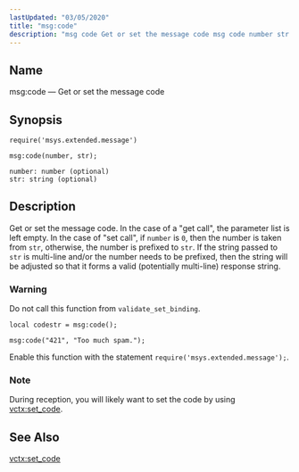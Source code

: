 ```yaml
---
lastUpdated: "03/05/2020"
title: "msg:code"
description: "msg code Get or set the message code msg code number str Get or set the message code In the case of a get call the parameter list is left empty In the case of set call if number is 0 then the number is taken from str otherwise the..."
---
```


<a name="lua.ref.msg_code"></a> 
## Name

msg:code — Get or set the message code

<a name="idp15717648"></a> 
## Synopsis

`require('msys.extended.message')`

`msg:code(number, str);`

```
number: number (optional)
str: string (optional)
```
<a name="idp15721376"></a> 
## Description

Get or set the message code. In the case of a "get call", the parameter list is left empty. In the case of "set call", if `number` is `0`, then the number is taken from `str`, otherwise, the number is prefixed to `str`. If the string passed to `str` is multi-line and/or the number needs to be prefixed, then the string will be adjusted so that it forms a valid (potentially multi-line) response string.

### Warning

Do not call this function from `validate_set_binding`.

<a name="lua.ref.msg_code.example.get"></a> 


`local codestr = msg:code();`
<a name="lua.ref.msg_code.example.set"></a> 


`msg:code("421", "Too much spam.");`

Enable this function with the statement `require('msys.extended.message');`.

### Note

During reception, you will likely want to set the code by using [vctx:set_code](/momentum/4/lua/ref-vctx-set-code).

<a name="idp15734560"></a> 
## See Also

[vctx:set_code](/momentum/4/lua/ref-vctx-set-code)